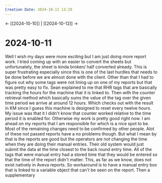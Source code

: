 ```yaml
---
Creation Date: 2024-10-11 13:29
---
```


<- [[2024-10-10]] | [[2024-10-12]]  ->

# 2024-10-11
Well I wish my days were more exciting but I am just doing more report work. I tried coming up with an easier to convert the sheets but unfortunately, the sheet is kinda broken/ half converted already. This is super frustrating especially since this is one of the last hurdles that needs to be done before we are almost done with the client. Other than that I had to figure out why some tags were not lining up on one of my reports but that was pretty easy to fix. Sean explained to me that RHR tags that are basically tracking the hours for the machine that it is linked to. Then with the counter retrieval method which basically sums the value of the tag over the given time period we arrive at around 12 hours. Which checks out with the result in KM since I guess this machine is designed to reset every twelve hours. My issue was that it I didn't know that counter worked relative to the time period it is enabled for. Otherwise my work is pretty good right now. I am ahead on my reports that I am responsible for which is a nice spot to be. Most of the remaining changes need to be confirmed by other people. Alot of these not passed reports have a no problems though. But what I mean by that is the reports are good but the operators are not changing the time when they are doing their manual entries. Their old system would just submit the data at the time closest to the back round entry time. All of the tags that were manual entry had a stored time that they would be entered so that the time of the report didn't matter. This, as far as we know, does not exist natively in Aveva reports. So workaround is to have a manual entry box that is linked to a variable object that can't be seen on the report. Then a supplementary 